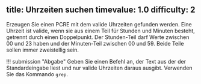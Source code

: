 title: Uhrzeiten suchen
timevalue: 1.0
difficulty: 2
---
Erzeugen Sie einen PCRE mit dem valide Uhrzeiten gefunden werden. Eine Uhrzeit ist valide,
wenn sie aus einem Teil für Stunden und Minuten besteht, getrennt durch einen Doppelpunkt.
Der Stunden-Teil darf Werte zwischen 00 und 23 haben und der Minuten-Teil zwischen 00 und 59.
Beide Teile sollen immer zweistellig sein.

!!! submission "Abgabe"
    Geben Sie einen Befehl an, der Text aus der der Standardeingabe liest und nur valide
    Uhrzeiten daraus ausgibt. Verwenden Sie das Kommando `grep`.
